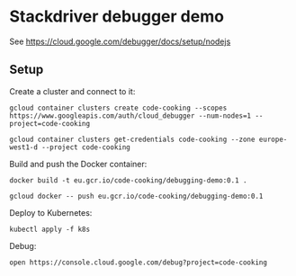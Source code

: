 # Stackdriver debugger demo
See https://cloud.google.com/debugger/docs/setup/nodejs

## Setup
Create a cluster and connect to it:

    gcloud container clusters create code-cooking --scopes https://www.googleapis.com/auth/cloud_debugger --num-nodes=1 --project=code-cooking

    gcloud container clusters get-credentials code-cooking --zone europe-west1-d --project code-cooking

Build and push the Docker container:

    docker build -t eu.gcr.io/code-cooking/debugging-demo:0.1 .

    gcloud docker -- push eu.gcr.io/code-cooking/debugging-demo:0.1

Deploy to Kubernetes:

    kubectl apply -f k8s

Debug:

    open https://console.cloud.google.com/debug?project=code-cooking
